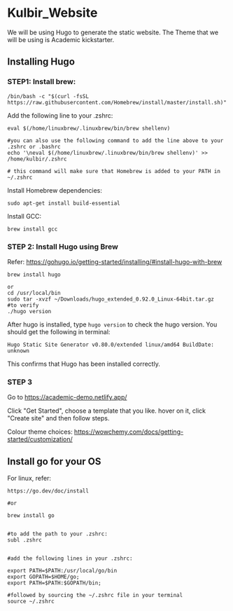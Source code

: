 # Kulbir_Website

We will be using Hugo to generate the static website. The Theme that we will be using is Academic kickstarter.

## Installing Hugo

### STEP1: Install brew:
```
/bin/bash -c "$(curl -fsSL https://raw.githubusercontent.com/Homebrew/install/master/install.sh)"
```

Add the following line to your .zshrc:
```
eval $(/home/linuxbrew/.linuxbrew/bin/brew shellenv)

#you can also use the following command to add the line above to your .zshrc or .bashrc
echo '\neval $(/home/linuxbrew/.linuxbrew/bin/brew shellenv)' >> /home/kulbir/.zshrc

# this command will make sure that Homebrew is added to your PATH in ~/.zshrc 
```
Install Homebrew dependencies:
```
sudo apt-get install build-essential
```
Install GCC:
```
brew install gcc
```

### STEP 2: Install Hugo using Brew
Refer: https://gohugo.io/getting-started/installing/#install-hugo-with-brew 
```
brew install hugo

or 
cd /usr/local/bin
sudo tar -xvzf ~/Downloads/hugo_extended_0.92.0_Linux-64bit.tar.gz
#to verify
./hugo version
```
After hugo is installed, type ```hugo version``` to check the hugo version.
You should get the following in terminal:
```
Hugo Static Site Generator v0.80.0/extended linux/amd64 BuildDate: unknown
```
This confirms that Hugo has been installed correctly.

### STEP 3

Go to https://academic-demo.netlify.app/ 

Click "Get Started", choose a template that you like. hover on it, click "Create site" and then follow steps.


Colour theme choices: https://wowchemy.com/docs/getting-started/customization/ 

## Install go for your OS
For linux, refer:
```
https://go.dev/doc/install

#or

brew install go


#to add the path to your .zshrc:
subl .zshrc


#add the following lines in your .zshrc:

export PATH=$PATH:/usr/local/go/bin
export GOPATH=$HOME/go;
export PATH=$PATH:$GOPATH/bin;

#followed by sourcing the ~/.zshrc file in your terminal
source ~/.zshrc
```










